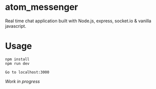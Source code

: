 # atom_messenger
Real time chat application built with Node.js, express, socket.io & vanilla javascript.

# Usage
```
npm install
npm run dev

Go to localhost:3000
```

*Work in progress*
